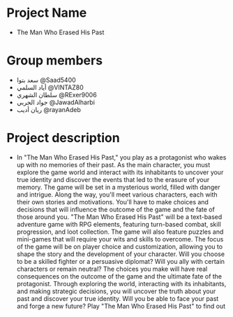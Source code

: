 # Project Name

- The Man Who Erased His Past

# Group members

- سعد بتوا @Saad5400
- أياد السلمي @VINTAZ80
- سلطان الشهري @RExer9006
- جواد الحربي @JawadAlharbi
- ريان أديب @rayanAdeb

# Project description 

- In "The Man Who Erased His Past," you play as a protagonist who wakes up with no
memories of their past. As the main character, you must explore the game world and interact with
its inhabitants to uncover your true identity and discover the events that led to the erasure of your
memory.
The game will be set in a mysterious world, filled with danger and intrigue. Along the way, you'll
meet various characters, each with their own stories and motivations. You'll have to make choices
and decisions that will influence the outcome of the game and the fate of those around you.
"The Man Who Erased His Past" will be a text-based adventure game with RPG elements, featuring
turn-based combat, skill progression, and loot collection. The game will also feature puzzles and
mini-games that will require your wits and skills to overcome.
The focus of the game will be on player choice and customization, allowing you to shape the story
and the development of your character. Will you choose to be a skilled fighter or a persuasive
diplomat? Will you ally with certain characters or remain neutral? The choices you make will have
real consequences on the outcome of the game and the ultimate fate of the protagonist.
Through exploring the world, interacting with its inhabitants, and making strategic decisions, you
will uncover the truth about your past and discover your true identity. Will you be able to face your
past and forge a new future? Play "The Man Who Erased His Past" to find out